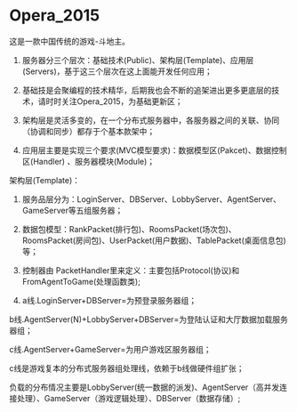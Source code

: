 # Opera_2015

这是一款中国传统的游戏-斗地主。 

1. 服务器分三个层次：基础技术(Public)、架构层(Template)、应用层(Servers)，基于这三个层次在这上面能开发任何应用； 

2. 基础技是会聚编程的技术精华，后期我也会不断的追架进出更多更底层的技术，请时时关注Opera_2015，为基础更新区； 

3. 架构层是灵活多变的，在一个分布式服务器中，各服务器之间的关联、协同（协调和同步）都存于个基本款架中； 

4. 应用层主要是实现三个要求(MVC模型要求)：数据模型区(Pakcet)、数据控制区(Handler) 、服务器模块(Module)； 



架构层(Template)：

1. 服务品层分为：LoginServer、DBServer、LobbyServer、AgentServer、GameServer等五组服务器； 

2. 数据包模型：RankPacket(排行包)、RoomsPacket(场次包)、RoomsPacket(房间包)、UserPacket(用户数据)、TablePacket(桌面信息包)等； 

3. 控制器由 PacketHandler里来定义：主要包括Protocol(协议)和FromAgentToGame(处理函数类); 

4. a线.LoginServer+DBServer=为预登录服务器组； 

b线.AgentServer(N)+LobbyServer+DBServer=为登陆认证和大厅数据加载服务器组； 

c线.AgentServer+GameServer=为用户游戏区服务器组； 

c线是游戏复本的分布式服务器组处理线，依赖于b线做硬件组扩张； 

负载的分布情况主要是LobbyServer(统一数据的派发)、AgentServer（高并发连接处理）、GameServer（游戏逻辑处理）、DBServer（数据存储）; 

